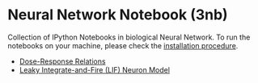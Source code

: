 <h1>Neural Network Notebook (3nb)</h1>

Collection of IPython Notebooks in biological Neural Network. To run the notebooks on your machine, please check the [installation procedure](http://nbviewer.ipython.org/github/ekaakurniawan/3nb/blob/master/Installation.ipynb?create=1).

* [Dose-Response Relations](http://nbviewer.ipython.org/github/ekaakurniawan/3nb/blob/master/Dose-Response%20Relations.ipynb?create=1)
* [Leaky Integrate-and-Fire (LIF) Neuron Model](http://nbviewer.ipython.org/github/ekaakurniawan/3nb/blob/master/LifNeuron.ipynb?create=1)
